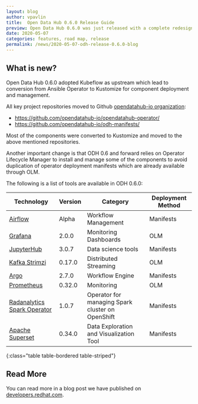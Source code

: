 ```yaml
---
layout: blog
author: vpavlin
title:  Open Data Hub 0.6.0 Release Guide
preview: Open Data Hub 0.6.0 was just released with a complete redesign based on Kubeflow and some component improvements and additions.
date: 2020-05-07
categories: features, road map, release
permalink: /news/2020-05-07-odh-release-0.6.0-blog
---
```


What is new?
------
Open Data Hub 0.6.0 adopted Kubeflow as upstream which lead to conversion from Ansible Operator to Kustomize for component deployment and management.

All key project repositories moved to Github [opendatahub-io organization](https://github.com/opendatahub-io/):

* https://github.com/opendatahub-io/opendatahub-operator/
* https://github.com/opendatahub-io/odh-manifests/

Most of the components were converted to Kustomize and moved to the above mentioned repositories.

Another important change is that ODH 0.6 and forward relies on Operator Lifecycle Manager to install and manage some of the components to avoid duplication of operator deployment manifests which are already available through OLM.

The following is a list of tools are available in ODH 0.6.0:

| Technology | Version | Category | Deployment Method | 
|--|--|--|--|
| [Airflow](https://github.com/opendatahub-io/odh-manifests/tree/master/airflow) | Alpha | Workflow Management | Manifests |
| [Grafana](https://github.com/opendatahub-io/odh-manifests/tree/master/grafana) | 2.0.0 | Monitoring Dashboards | OLM |
| [JupyterHub](https://github.com/opendatahub-io/odh-manifests/tree/master/jupyterhub) | 3.0.7  | Data science tools | Manifests |
| [Kafka Strimzi](https://github.com/opendatahub-io/odh-manifests/tree/master/kafka) | 0.17.0 | Distributed Streaming | OLM |
| [Argo](https://github.com/opendatahub-io/odh-manifests/tree/master/odhargo) | 2.7.0 | Workflow Engine | Manifests |
| [Prometheus](https://github.com/opendatahub-io/odh-manifests/tree/master/prometheus) | 0.32.0 | Monitoring | OLM |
| [Radanalytics Spark Operator](https://github.com/opendatahub-io/odh-manifests/tree/master/radanalyticsio) | 1.0.7  | Operator for managing Spark cluster on OpenShift | Manifests |
| [Apache Superset](https://github.com/opendatahub-io/odh-manifests/tree/master/superset) | 0.34.0  | Data Exploration and Visualization Tool | Manifests |
{:class="table table-bordered table-striped"}


Read More
------
You can read more in a blog post we have published on [developers.redhat.com](https://developers.redhat.com/blog/2020/05/07/open-data-hub-0-6-brings-component-updates-and-kubeflow-architecture/).

